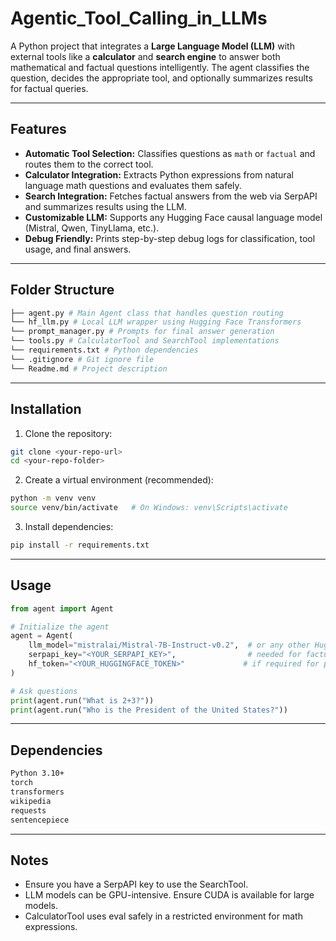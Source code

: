 # Agentic_Tool_Calling_in_LLMs

A Python project that integrates a **Large Language Model (LLM)** with external tools like a **calculator** and **search engine** to answer both mathematical and factual questions intelligently. The agent classifies the question, decides the appropriate tool, and optionally summarizes results for factual queries.

---

## Features

- **Automatic Tool Selection:** Classifies questions as `math` or `factual` and routes them to the correct tool.
- **Calculator Integration:** Extracts Python expressions from natural language math questions and evaluates them safely.
- **Search Integration:** Fetches factual answers from the web via SerpAPI and summarizes results using the LLM.
- **Customizable LLM:** Supports any Hugging Face causal language model (Mistral, Qwen, TinyLlama, etc.).
- **Debug Friendly:** Prints step-by-step debug logs for classification, tool usage, and final answers.

---

## Folder Structure

```sh
├── agent.py # Main Agent class that handles question routing  
└── hf_llm.py # Local LLM wrapper using Hugging Face Transformers
└── prompt_manager.py # Prompts for final answer generation
└── tools.py # CalculatorTool and SearchTool implementations
└── requirements.txt # Python dependencies
└── .gitignore # Git ignore file
└── Readme.md # Project description      
```

---

## Installation

1. Clone the repository:
```bash
git clone <your-repo-url>
cd <your-repo-folder>
```
2. Create a virtual environment (recommended):
```bash
python -m venv venv
source venv/bin/activate   # On Windows: venv\Scripts\activate
```
3. Install dependencies:
```bash
pip install -r requirements.txt
```
---
## Usage
```python
from agent import Agent

# Initialize the agent
agent = Agent(
    llm_model="mistralai/Mistral-7B-Instruct-v0.2",  # or any other Hugging Face model
    serpapi_key="<YOUR_SERPAPI_KEY>",                # needed for factual search
    hf_token="<YOUR_HUGGINGFACE_TOKEN>"             # if required for private models
)

# Ask questions
print(agent.run("What is 2+3?"))
print(agent.run("Who is the President of the United States?"))

```
---
## Dependencies
```sh
Python 3.10+
torch
transformers
wikipedia
requests
sentencepiece
```
---
## Notes

- Ensure you have a SerpAPI key to use the SearchTool.
- LLM models can be GPU-intensive. Ensure CUDA is available for large models.
- CalculatorTool uses eval safely in a restricted environment for math expressions.
